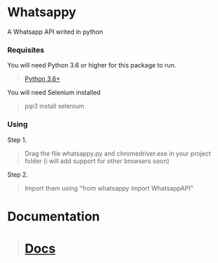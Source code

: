 # Whatsappy

A Whatsapp API writed in python

### Requisites

You will need Python 3.6 or higher for this package to run.

> <a href="https://www.python.org/downloads/release/python-360/" target="_blank">Python 3.6+</a>

You will need Selenium installed

> pip3 install selenium

### Using

Step 1.

> Drag the file whatsappy.py and chromedriver.exe in your project folder (i will add support for other browsers soon)

Step 2.

> Import them using "from whatsappy import WhatsappAPI"

# Documentation

> # <a href="https://github.com/oneXD/whatsappy/wiki/Documentation" target="_blank">Docs</a>

